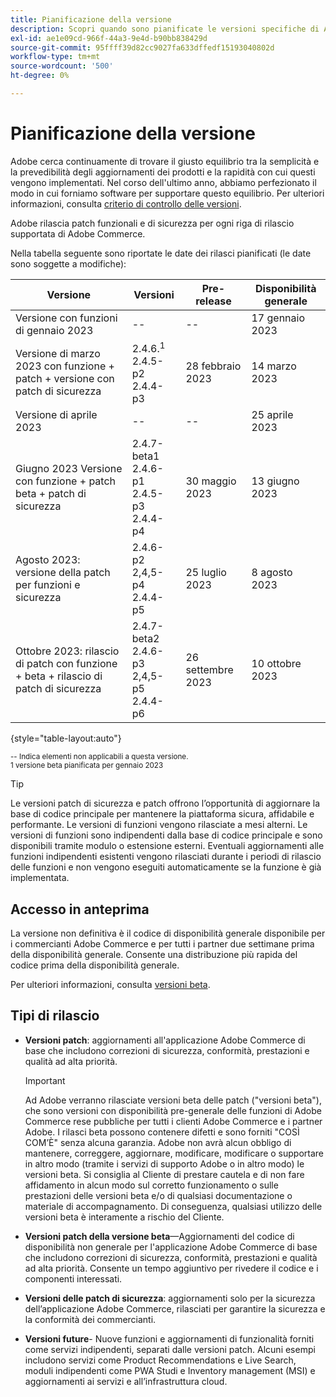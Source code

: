 ```yaml
---
title: Pianificazione della versione
description: Scopri quando sono pianificate le versioni specifiche di Adobe Commerce per la versione beta, pre-release e la disponibilità generale.
exl-id: ae1e09cd-966f-44a3-9e4d-b90bb838429d
source-git-commit: 95ffff39d82cc9027fa633dffedf15193040802d
workflow-type: tm+mt
source-wordcount: '500'
ht-degree: 0%

---
```


# Pianificazione della versione

Adobe cerca continuamente di trovare il giusto equilibrio tra la semplicità e la prevedibilità degli aggiornamenti dei prodotti e la rapidità con cui questi vengono implementati. Nel corso dell&#39;ultimo anno, abbiamo perfezionato il modo in cui forniamo software per supportare questo equilibrio. Per ulteriori informazioni, consulta [criterio di controllo delle versioni](versioning-policy.md).

Adobe rilascia patch funzionali e di sicurezza per ogni riga di rilascio supportata di Adobe Commerce.

Nella tabella seguente sono riportate le date dei rilasci pianificati (le date sono soggette a modifiche):

| Versione | Versioni | Pre-release | Disponibilità generale |
|--------------------------------------------------------------------|-------------------------------------------------|--------------------|----------------------|
| Versione con funzioni di gennaio 2023 | \-\- | \-\- | 17 gennaio 2023 |
| Versione di marzo 2023 con funzione + patch + versione con patch di sicurezza | 2.4.6.<sup>1</sup><br>2.4.5-p2<br>2.4.4-p3 | 28 febbraio 2023 | 14 marzo 2023 |
| Versione di aprile 2023 | \-\- | \-\- | 25 aprile 2023 |
| Giugno 2023 Versione con funzione + patch beta + patch di sicurezza | 2.4.7-beta1<br>2.4.6-p1<br>2.4.5-p3<br>2.4.4-p4 | 30 maggio 2023 | 13 giugno 2023 |
| Agosto 2023: versione della patch per funzioni e sicurezza | 2.4.6-p2<br>2,4,5-p4<br>2.4.4-p5 | 25 luglio 2023 | 8 agosto 2023 |
| Ottobre 2023: rilascio di patch con funzione + beta + rilascio di patch di sicurezza | 2.4.7-beta2<br>2.4.6-p3<br>2,4,5-p5<br>2.4.4-p6 | 26 settembre 2023 | 10 ottobre 2023 |

{style="table-layout:auto"}

<sup>\-\- Indica elementi non applicabili a questa versione.</sup><br>
<sup>1 versione beta pianificata per gennaio 2023</sup><br>

>[!TIP]
>
>Le versioni patch di sicurezza e patch offrono l’opportunità di aggiornare la base di codice principale per mantenere la piattaforma sicura, affidabile e performante. Le versioni di funzioni vengono rilasciate a mesi alterni. Le versioni di funzioni sono indipendenti dalla base di codice principale e sono disponibili tramite modulo o estensione esterni. Eventuali aggiornamenti alle funzioni indipendenti esistenti vengono rilasciati durante i periodi di rilascio delle funzioni e non vengono eseguiti automaticamente se la funzione è già implementata.

## Accesso in anteprima

La versione non definitiva è il codice di disponibilità generale disponibile per i commercianti Adobe Commerce e per tutti i partner due settimane prima della disponibilità generale. Consente una distribuzione più rapida del codice prima della disponibilità generale.

Per ulteriori informazioni, consulta [versioni beta](beta.md).

## Tipi di rilascio

- **Versioni patch**: aggiornamenti all&#39;applicazione Adobe Commerce di base che includono correzioni di sicurezza, conformità, prestazioni e qualità ad alta priorità.

   >[!IMPORTANT]
   >
   >Ad Adobe verranno rilasciate versioni beta delle patch (&quot;versioni beta&quot;), che sono versioni con disponibilità pre-generale delle funzioni di Adobe Commerce rese pubbliche per tutti i clienti Adobe Commerce e i partner Adobe. I rilasci beta possono contenere difetti e sono forniti &quot;COSÌ COM’È&quot; senza alcuna garanzia. Adobe non avrà alcun obbligo di mantenere, correggere, aggiornare, modificare, modificare o supportare in altro modo (tramite i servizi di supporto Adobe o in altro modo) le versioni beta. Si consiglia al Cliente di prestare cautela e di non fare affidamento in alcun modo sul corretto funzionamento o sulle prestazioni delle versioni beta e/o di qualsiasi documentazione o materiale di accompagnamento. Di conseguenza, qualsiasi utilizzo delle versioni beta è interamente a rischio del Cliente.

- **Versioni patch della versione beta**—Aggiornamenti del codice di disponibilità non generale per l&#39;applicazione Adobe Commerce di base che includono correzioni di sicurezza, conformità, prestazioni e qualità ad alta priorità. Consente un tempo aggiuntivo per rivedere il codice e i componenti interessati.
- **Versioni delle patch di sicurezza**: aggiornamenti solo per la sicurezza dell’applicazione Adobe Commerce, rilasciati per garantire la sicurezza e la conformità dei commercianti.
- **Versioni future**- Nuove funzioni e aggiornamenti di funzionalità forniti come servizi indipendenti, separati dalle versioni patch. Alcuni esempi includono servizi come Product Recommendations e Live Search, moduli indipendenti come PWA Studi e Inventory management (MSI) e aggiornamenti ai servizi e all’infrastruttura cloud.
